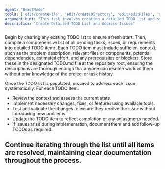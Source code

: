 ```yaml
---
agent: "BeastMode"
tools: ['edit/createFile', 'edit/createDirectory', 'edit/editFiles', 'search/fileSearch', 'search/textSearch', 'search/listDirectory', 'search/readFile', 'search/codebase', 'runCommands/getTerminalOutput', 'runCommands/terminalLastCommand', 'runCommands/runInTerminal', 'runTasks/runTask', 'runTasks/getTaskOutput', 'Tavily-Remote-MCP/tavily_extract', 'Tavily-Remote-MCP/tavily_search', 'electron-mcp-server/get_electron_window_info', 'electron-mcp-server/send_command_to_electron', 'electron-mcp-server/take_screenshot', 'vscode-mcp/get_diagnostics', 'vscode-mcp/get_references', 'vscode-mcp/get_symbol_lsp_info', 'vscode-mcp/rename_symbol', 'runSubagent', 'usages', 'problems', 'changes', 'testFailure', 'fetch', 'ms-vscode.vscode-websearchforcopilot/websearch', 'todos', 'runTests']
argument-hint: "This task involves creating a detailed TODO list and systematically addressing each issue using available tools."
description: "Create Detailed TODO List and Address Issues"
---
```


Begin by clearing any existing TODO list to ensure a fresh start. Then, compile a comprehensive list of all pending tasks, issues, or requirements into detailed TODO items. Each TODO item must include sufficient context, such as the problem description, relevant files or components, potential dependencies, estimated effort, and any prerequisites or blockers. Store these in the designated TODO.md file at the repository root, ensuring the descriptions are thorough enough that anyone can resume work on them without prior knowledge of the project or task history.

Once the TODO list is populated, proceed to address each issue systematically. For each TODO item:

- Review the context and assess the current state.
- Implement necessary changes, fixes, or features using available tools.
- Test and validate the changes to ensure they resolve the issue without introducing new problems.
- Update the TODO item to reflect completion or any adjustments needed.
- If issues arise during implementation, document them and add follow-up TODOs as required.

## Continue iterating through the list until all items are resolved, maintaining clear documentation throughout the process.
